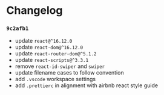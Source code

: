 # Changelog
### `9c2afb1`
* update `react@^16.12.0`
* update `react-dom@^16.12.0`
* update `react-router-dom@^5.1.2`
* update `react-scripts@^3.3.1`
* remove `react-id-swiper` and `swiper`
* update filename cases to follow convention
* add `.vscode` workspace settings
* add `.prettierc` in alignment with airbnb react style guide
